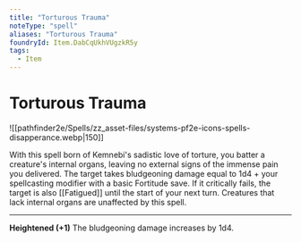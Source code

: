 ```yaml
---
title: "Torturous Trauma"
noteType: "spell"
aliases: "Torturous Trauma"
foundryId: Item.DabCqUkhVUgzkR5y
tags:
  - Item
---
```


# Torturous Trauma
![[pathfinder2e/Spells/zz_asset-files/systems-pf2e-icons-spells-disapperance.webp|150]]

With this spell born of Kemnebi's sadistic love of torture, you batter a creature's internal organs, leaving no external signs of the immense pain you delivered. The target takes bludgeoning damage equal to 1d4 + your spellcasting modifier with a basic Fortitude save. If it critically fails, the target is also [[Fatigued]] until the start of your next turn. Creatures that lack internal organs are unaffected by this spell.

* * *

**Heightened (+1)** The bludgeoning damage increases by 1d4.
